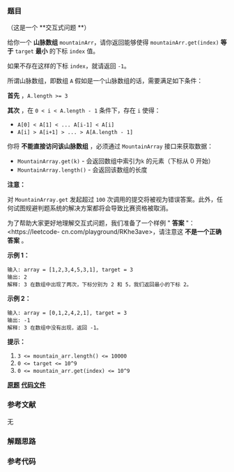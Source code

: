 ### 题目
（这是一个 **交互式问题  **）

给你一个 **山脉数组**  `mountainArr`，请你返回能够使得 `mountainArr.get(index)`  **等于**
`target`  **最小**  的下标 `index` 值。

如果不存在这样的下标 `index`，就请返回 `-1`。



所谓山脉数组，即数组 `A` 假如是一个山脉数组的话，需要满足如下条件：

**首先** ，`A.length >= 3`

**其次** ，在 `0 < i < A.length - 1` 条件下，存在 `i` 使得：

  * `A[0] < A[1] < ... A[i-1] < A[i]`
  * `A[i] > A[i+1] > ... > A[A.length - 1]`



你将  **不能直接访问该山脉数组** ，必须通过 `MountainArray` 接口来获取数据：

  * `MountainArray.get(k)` \- 会返回数组中索引为`k` 的元素（下标从 0 开始）
  * `MountainArray.length()` \- 会返回该数组的长度



**注意：**

对 `MountainArray.get` 发起超过 `100`
次调用的提交将被视为错误答案。此外，任何试图规避判题系统的解决方案都将会导致比赛资格被取消。

为了帮助大家更好地理解交互式问题，我们准备了一个样例 " **答案** "：<https://leetcode-
cn.com/playground/RKhe3ave>，请注意这 **不是一个正确答案** 。



**示例 1：**

    
    
    输入: array = [1,2,3,4,5,3,1], target = 3
    输出: 2
    解释: 3 在数组中出现了两次，下标分别为 2 和 5，我们返回最小的下标 2。

**示例 2：**

    
    
    输入: array = [0,1,2,4,2,1], target = 3
    输出: -1
    解释: 3 在数组中没有出现，返回 -1。
    



**提示：**

  1. `3 <= mountain_arr.length() <= 10000`
  2. `0 <= target <= 10^9`
  3. `0 <= mountain_arr.get(index) <= 10^9`

 **[原题](https://leetcode-cn.com/problems/find-in-mountain-array/)**    **[代码文件]()**


### 参考文献
无

### 解题思路




### 参考代码

```go


```




